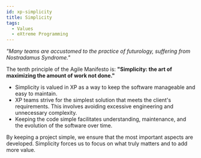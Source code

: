 ```yaml
---
id: xp-simplicity
title: Simplicity
tags:
  - Values
  - eXtreme Programming
---
```


*"Many teams are accustomed to the practice of futurology, suffering from Nostradamus Syndrome."*

The tenth principle of the Agile Manifesto is: **"Simplicity: the art of maximizing the amount of work not done."**

- Simplicity is valued in XP as a way to keep the software manageable and easy to maintain.
- XP teams strive for the simplest solution that meets the client's requirements. This involves avoiding excessive engineering and unnecessary complexity.
- Keeping the code simple facilitates understanding, maintenance, and the evolution of the software over time.

By keeping a project simple, we ensure that the most important aspects are developed. Simplicity forces us to focus on what truly matters and to add more value.
